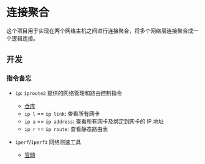 # 连接聚合

这个项目用于实现在两个网络主机之间进行连接聚合，将多个网络层连接聚合成一个逻辑连接。

## 开发

### 指令备忘

- `ip`: `iproute2` 提供的网络管理和路由控制指令
  - [仓库](https://github.com/shemminger/iproute2)
  - `ip l` == `ip link`: 查看所有网卡
  - `ip a` == `ip address`: 查看所有网卡及绑定到网卡的 IP 地址
  - `ip r` == `ip route`: 查看静态路由表

- `iperf`/`iperf3` 网络测速工具
  - [官网](https://iperf.fr/)
